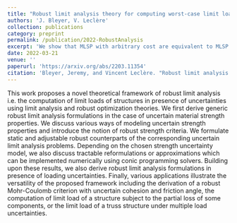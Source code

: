 ```yaml
---
title: "Robust limit analysis theory for computing worst-case limit loads under uncertainties"
authors: 'J. Bleyer, V. Leclère'
collection: publications
category: preprint
permalink: /publication/2022-RobustAnalysis
excerpt: 'We show that MLSP with arbitrary cost are equivalent to MLSP with discrete cost and give a geometrical insight to the discretization procedure.'
date: 2022-03-21
venue: ''
paperurl: 'https://arxiv.org/abs/2203.11354'
citation: 'Bleyer, Jeremy, and Vincent Leclère. "Robust limit analysis theory for computing worst-case limit loads under uncertainties." arXiv preprint arXiv:2203.11354 (2022).'
---
```

This work proposes a novel theoretical framework of robust limit analysis i.e. the computation of limit loads of structures in presence of uncertainties using limit analysis and robust optimization theories. We first derive generic robust limit analysis formulations in the case of uncertain material strength properties. We discuss various ways of modeling uncertain strength properties and introduce the notion of robust strength criteria. We formulate static and adjustable robust counterparts of the corresponding uncertain limit analysis problems. Depending on the chosen strength uncertainty model, we also discuss tractable reformulations or approximations which can be implemented numerically using conic programming solvers. Building upon these results, we also derive robust limit analysis formulations in presence of loading uncertainties. Finally, various applications illustrate the versatility of the proposed framework including the derivation of a robust Mohr-Coulomb criterion with uncertain cohesion and friction angle, the computation of limit load of a structure subject to the partial loss of some components, or the limit load of a truss structure under multiple load uncertainties.
